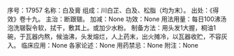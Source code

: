 序号：17957
名称：白及膏
组成：川白芷、白及、松脂（均为末）。
出处：《得效》卷十九。
主治：断跟皲。
加减：None
功效：None
用法用量：每日100沸汤泡洗皲裂令软，拭干，敷其上。或加少水粉。
制备方法：用头发1大握，桐油1碗，于瓦器内熬，候油沸，头发熔烂，人上药末，出火摊冷，以瓦器收贮，不容灰入。
临床应用：None
各家论述：None
用药禁忌：None
附注：None
